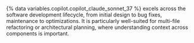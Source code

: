 {% data variables.copilot.copilot_claude_sonnet_37 %} excels across the software development lifecycle, from initial design to bug fixes, maintenance to optimizations. It is particularly well-suited for multi-file refactoring or architectural planning, where understanding context across components is important.
